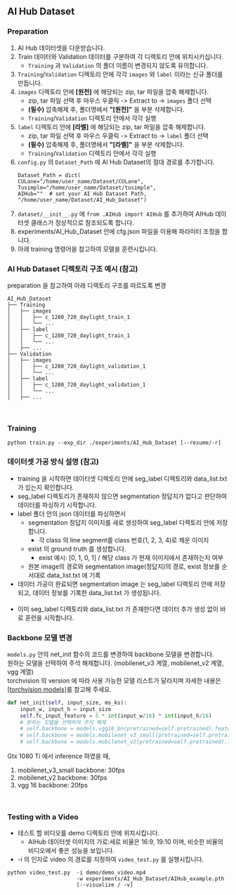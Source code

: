 ## AI Hub Dataset

### Preparation
1. AI Hub 데이터셋을 다운받습니다.
2. Train 데이터와 Validation 데이터를 구분하여 각 디렉토리 안에 위치시키십니다.
    - `Training` 과 `Validation` 의 폴더 이름이 변경되지 않도록 유의합니다.
3. `Training`/`Validation` 디렉토리 안에 각각 `images` 와 `label` 이라는 신규 폴더를 만듭니다.
4. `images` 디렉토리 안에 **[원천]** 에 해당되는 zip, tar 파일을 압축 해제합니다.
   - zip, tar 파일 선택 후 마우스 우클릭 -> Extract to -> `images` 폴더 선택 
   - **(필수)** 압축해제 후, 폴더명에서 **"[원천]"** 을 부분 삭제합니다.
   - `Training`/`Validation` 디렉토리 안에서 각각 실행
5. `label` 디렉토리 안에  **[라벨]** 에 해당되는 zip, tar 파일을 압축 해제합니다.
    - zip, tar 파일 선택 후 마우스 우클릭 -> Extract to -> `label` 폴더 선택 
    - **(필수)** 압축해제 후, 폴더명에서 **"[라벨]"** 을 부분 삭제합니다.
    - `Training`/`Validation` 디렉토리 안에서 각각 실행
6. `config.py` 의 `Dataset_Path` 에 AI Hub Dataset의 절대 경로를 추가합니다.
    ```
   Dataset_Path = dict(
    CULane="/home/user_name/Dataset/CULane",
    Tusimple="/home/user_name/Dataset/tusimple",
    AIHub=""  # set your AI Hub Dataset Path, "/home/user_name/Dataset/AI_Hub_Dataset")
   ```
7. `dataset/__init__.py` 에 `from .AIHub import AIHub` 를 추가하여 AIHub 데이터셋 클래스가 정상적으로 참조되도록 합니다.
8. experiments/AI_Hub_Dataset 안에 cfg.json 파일을 이용해 파라미터 조정을 합니다.
9. 아래 training 명령어을 참고하여 모델을 훈련시킵니다.


### AI Hub Dataset 디렉토리 구조 예시 (참고)
preparation 을 참고하여 아래 디렉토리 구조를 따르도록 변경
```
AI_Hub_Dataset
├── Training
│   ├── images
│   │   ├── c_1280_720_daylight_train_1
│   │   └── ...
│   ├── label
│   │   ├── c_1280_720_daylight_train_1
│   │   └── ...
│   ├── ...
├── Validation
│   ├── images
│   │   ├── c_1280_720_daylight_validation_1
│   │   └── ...
│   ├── label
│   │   ├── c_1280_720_daylight_validation_1
│   │   └── ...
│   ├── ...
```
<br>

### Training
```shell
python train.py --exp_dir ./experiments/AI_Hub_Dataset [--resume/-r]
```

### 데이터셋 가공 방식 설명 (참고)
- training 을 시작하면 데이터셋 디렉토리 안에 seg_label 디렉토리와 data_list.txt 가 있는지 확인합니다.
- seg_label 디렉토리가 존재하지 않으면 segmentation 정답지가 없다고 판단하여 데이터를 파싱하기 시작합니다.
- label 폴더 안의 json 데이터를 파싱하면서 
  - segmentation 정답지 이미지를 새로 생성하여 seg_label 디렉토리 안에 저장합니다.
    - 각 class 의 line segment를 class 번호(1, 2, 3, 4)로 채운 이미지
  - exist 의 ground truth 를 생성합니다.
    - exist 예시: [0, 1, 0, 1] / 해당 class 가 현재 이미지에서 존재하는지 여부
  - 원본 image의 경로와 segmentation image(정답지)의 경로, exist 정보를 순서대로 data_list.txt 에 기록
- 데이터 가공이 완료되면 segmentation image 는 seg_label 디렉토리 안에 저장되고, 데이터 정보를 기록한 data_list.txt 가 생성됩니다.
<br><br>
- 이미 seg_label 디렉토리와 data_list.txt 가 존재한다면 데이터 추가 생성 없이 바로 훈련을 시작합니다.

### Backbone 모델 변경
`models.py` 안의 net_init 함수의 코드를 변경하여 backbone 모델을 변경합니다. <br>
원하는 모델을 선택하여 주석 해제합니다. (mobilenet_v3 계열, mobilenet_v2 계열, vgg 계열) <br>
torchvision 의 version 에 따라 사용 가능한 모델 리스트가 달라지며 자세한 내용은 [[torchvision models]](https://pytorch.org/vision/stable/models.html#table-of-all-available-classification-weights)를 참고해 주세요.
```python
def net_init(self, input_size, ms_ks):
    input_w, input_h = input_size
    self.fc_input_feature = 5 * int(input_w/16) * int(input_h/16)
    # 원하는 모델을 선택하여 주석 해제
    # self.backbone = models.vgg16_bn(pretrained=self.pretrained).features # 논문에서 사용된 default 모델
    # self.backbone = models.mobilenet_v3_small(pretrained=self.pretrained).features
    # self.backbone = models.mobilenet_v2(pretrained=self.pretrained).features
```

Gtx 1080 Ti 에서 inference 하였을 때,
1. mobilenet_v3_small backbone: 30fps
2. mobilenet_v2 backbone: 30fps 
3. vgg 16 backbone: 20fps

<br>

### Testing with a Video
- 테스트 할 비디오를 demo 디렉토리 안에 위치시킵니다.
  - AIHub 데이터셋 이미지의 가로:세로 비율은 16:9, 19:10 이며, 비슷한 비율의 비디오에서 좋은 성능을 보입니다.
- -i 의 인자로 video 의 경로를 지정하여 `video_test.py` 를 실행시킵니다.

```shell
python video_test.py  -i demo/demo_video.mp4 
                      -w experiments/AI_Hub_Dataset/AIHub_example.pth 
                      [--visualize / -v]
```
